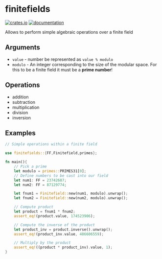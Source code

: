 # finitefields
[![crates.io](https://img.shields.io/crates/v/finitefields.svg)](https://crates.io/crates/finitefields)
[![documentation](https://docs.rs/finitefields/badge.svg)](https://docs.rs/finitefields)

Allows to perform simple algebraic operations over a finite field

## Arguments

* `value` - number be represented as `value % modulo`
* `modulo` - An integer corresponding to the size of the modular space.
 For this to be a finite field it must be a **prime number**!

## Operations
* addition
* subtraction
* multiplication
* division
* inversion

## Examples

```rust
// Simple operations within a finite field

use finitefields::{FF,Finitefield,primes};

fn main(){
    // Pick a prime
    let modulo = primes::PRIMES31[0];
    // Define numbers to be cast into our field
    let num1: FF = 23742687;
    let num2: FF = 87129774;

    let fnum1 = Finitefield::new(num1, modulo).unwrap();
    let fnum2 = Finitefield::new(num2, modulo).unwrap();

    // Compute product
    let product = fnum1 * fnum2;
    assert_eq!(product.value, 174523906);

    // Compute the inverse of the product
    let product_inv = product.inverse().unwrap();
    assert_eq!(product_inv.value, 486606559);

    // Multiply by the product
    assert_eq!((product * product_inv).value, 1);
}
```

